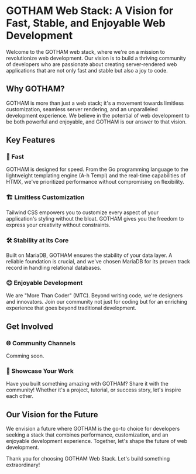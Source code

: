 # GOTHAM Web Stack: A Vision for Fast, Stable, and Enjoyable Web Development

Welcome to the GOTHAM web stack, where we're on a mission to revolutionize web development. 
Our vision is to build a thriving community of developers who are passionate about creating server-rendered 
web applications that are not only fast and stable but also a joy to code.

## Why GOTHAM?

GOTHAM is more than just a web stack; it's a movement towards limitless customization, seamless server rendering,
and an unparalleled development experience. We believe in the potential of web development to be both powerful 
and enjoyable, and GOTHAM is our answer to that vision.

## Key Features

### 🚀 Fast

GOTHAM is designed for speed. From the Go programming language to the lightweight templating engine (A-h Templ)
and the real-time capabilities of HTMX, we've prioritized performance without compromising on flexibility.

### 🏗️ Limitless Customization

Tailwind CSS empowers you to customize every aspect of your application's styling without the bloat.
GOTHAM gives you the freedom to express your creativity without constraints.

### 🛠️ Stability at its Core

Built on MariaDB, GOTHAM ensures the stability of your data layer. A reliable foundation is crucial,
and we've chosen MariaDB for its proven track record in handling relational databases.

### 😊 Enjoyable Development

We are "More Than Coder" (MTC). Beyond writing code, we're designers and innovators.
Join our community not just for coding but for an enriching experience that goes beyond traditional development.

## Get Involved


### 🌐 Community Channels

Comming soon.

### 🚀 Showcase Your Work

Have you built something amazing with GOTHAM? Share it with the community! Whether it's a project, tutorial,
or success story, let's inspire each other.

## Our Vision for the Future

We envision a future where GOTHAM is the go-to choice for developers seeking a stack that combines performance,
customization, and an enjoyable development experience. Together, let's shape the future of web development.

Thank you for choosing GOTHAM Web Stack. Let's build something extraordinary!

